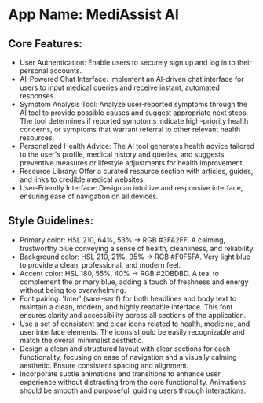 # **App Name**: MediAssist AI

## Core Features:

- User Authentication: Enable users to securely sign up and log in to their personal accounts.
- AI-Powered Chat Interface: Implement an AI-driven chat interface for users to input medical queries and receive instant, automated responses.
- Symptom Analysis Tool: Analyze user-reported symptoms through the AI tool to provide possible causes and suggest appropriate next steps. The tool determines if reported symptoms indicate high-priority health concerns, or symptoms that warrant referral to other relevant health resources.
- Personalized Health Advice: The AI tool generates health advice tailored to the user's profile, medical history and queries, and suggests preventive measures or lifestyle adjustments for health improvement. 
- Resource Library: Offer a curated resource section with articles, guides, and links to credible medical websites.
- User-Friendly Interface: Design an intuitive and responsive interface, ensuring ease of navigation on all devices.

## Style Guidelines:

- Primary color: HSL 210, 64%, 53% -> RGB #3FA2FF.  A calming, trustworthy blue conveying a sense of health, cleanliness, and reliability.
- Background color: HSL 210, 21%, 95% -> RGB #F0F5FA. Very light blue to provide a clean, professional, and modern feel.
- Accent color: HSL 180, 55%, 40% -> RGB #2DBDBD. A teal to complement the primary blue, adding a touch of freshness and energy without being too overwhelming.
- Font pairing: 'Inter' (sans-serif) for both headlines and body text to maintain a clean, modern, and highly readable interface. This font ensures clarity and accessibility across all sections of the application.
- Use a set of consistent and clear icons related to health, medicine, and user interface elements. The icons should be easily recognizable and match the overall minimalist aesthetic.
- Design a clean and structured layout with clear sections for each functionality, focusing on ease of navigation and a visually calming aesthetic. Ensure consistent spacing and alignment.
- Incorporate subtle animations and transitions to enhance user experience without distracting from the core functionality. Animations should be smooth and purposeful, guiding users through interactions.